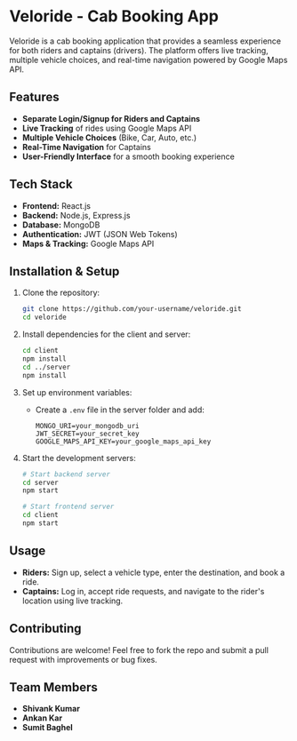 # Veloride - Cab Booking App

Veloride is a cab booking application that provides a seamless experience for both riders and captains (drivers). The platform offers live tracking, multiple vehicle choices, and real-time navigation powered by Google Maps API.

## Features

- **Separate Login/Signup for Riders and Captains**
- **Live Tracking** of rides using Google Maps API
- **Multiple Vehicle Choices** (Bike, Car, Auto, etc.)
- **Real-Time Navigation** for Captains
- **User-Friendly Interface** for a smooth booking experience

## Tech Stack

- **Frontend:** React.js
- **Backend:** Node.js, Express.js
- **Database:** MongoDB
- **Authentication:** JWT (JSON Web Tokens)
- **Maps & Tracking:** Google Maps API

## Installation & Setup

1. Clone the repository:
   ```sh
   git clone https://github.com/your-username/veloride.git
   cd veloride
   ```

2. Install dependencies for the client and server:
   ```sh
   cd client
   npm install
   cd ../server
   npm install
   ```

3. Set up environment variables:
   - Create a `.env` file in the server folder and add:
     ```env
     MONGO_URI=your_mongodb_uri
     JWT_SECRET=your_secret_key
     GOOGLE_MAPS_API_KEY=your_google_maps_api_key
     ```

4. Start the development servers:
   ```sh
   # Start backend server
   cd server
   npm start
   ```
   ```sh
   # Start frontend server
   cd client
   npm start
   ```

## Usage

- **Riders:** Sign up, select a vehicle type, enter the destination, and book a ride.
- **Captains:** Log in, accept ride requests, and navigate to the rider's location using live tracking.

## Contributing

Contributions are welcome! Feel free to fork the repo and submit a pull request with improvements or bug fixes.


## Team Members

- **Shivank Kumar**
- **Ankan Kar**
- **Sumit Baghel**

